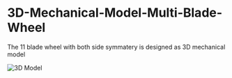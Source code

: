 # 3D-Mechanical-Model-Multi-Blade-Wheel
The 11 blade wheel with both side symmatery is designed as 3D mechanical model

![3D Model](https://github.com/shiva-agrawal/3D-Mechanical-Model-Multi-Blade-Wheel/blob/main/multi_blade_wheel.gif)

